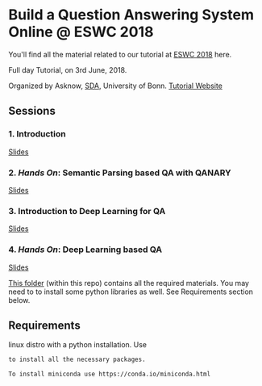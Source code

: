 # Build a Question Answering System Online @ ESWC 2018

You'll find all the material related to our tutorial at [ESWC 2018](https://2018.eswc-conferences.org/) here.

Full day Tutorial, on 3rd June, 2018.

Organized by Asknow, [SDA](sda.tech), University of Bonn. 
[Tutorial Website](http://qatutorial.sda.tech/)

## Sessions

### 1. Introduction
[Slides](slides/Session%201%20-%20Introduction.pdf)

### 2. _Hands On_: Semantic Parsing based QA with QANARY
[Slides](slides/Session%202%20-%20QANARY.pdf)

### 3. Introduction to Deep Learning for QA
[Slides](slides/Session%203%20-%20Deep%20Learning.pdf)

### 4. _Hands On_: Deep Learning based QA
[Slides](slides/Session%204%20_%20Hands%20on%20with%20Deep%20Learning%20for%20QA.pdf)

[This folder](session4/) (within this repo) contains all the required materials. 
You may need to to install some python libraries as well. See Requirements section below.

## Requirements
linux distro with a python installation. 
Use

```sh session4/pkgs/install_dep.sh'''
to install all the necessary packages.

To install miniconda use https://conda.io/miniconda.html
